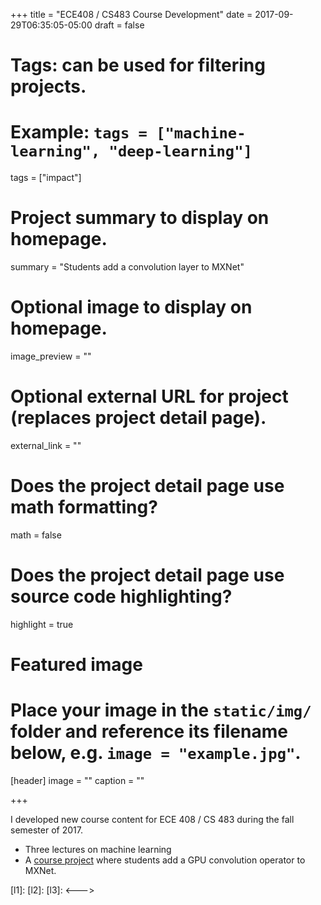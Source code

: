 +++
title = "ECE408 / CS483 Course Development"
date = 2017-09-29T06:35:05-05:00
draft = false

# Tags: can be used for filtering projects.
# Example: `tags = ["machine-learning", "deep-learning"]`
tags = ["impact"]

# Project summary to display on homepage.
summary = "Students add a convolution layer to MXNet"

# Optional image to display on homepage.
image_preview = ""

# Optional external URL for project (replaces project detail page).
external_link = ""

# Does the project detail page use math formatting?
math = false

# Does the project detail page use source code highlighting?
highlight = true

# Featured image
# Place your image in the `static/img/` folder and reference its filename below, e.g. `image = "example.jpg"`.
[header]
image = ""
caption = ""

+++

I developed new course content for ECE 408 / CS 483 during the fall semester of 2017.

* Three lectures on machine learning
* A [course project][project_repo] where students add a GPU convolution operator to MXNet.

[project_repo]: https://bitbucket.org/hwuligans/2017fa_ece408_project
<!--->
[l1]:
[l2]:
[l3]:
<--->

